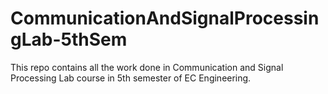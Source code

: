 # CommunicationAndSignalProcessingLab-5thSem


This repo contains all the work done in Communication and Signal Processing Lab course in 5th semester of EC Engineering. 
